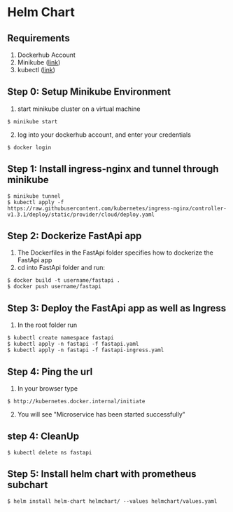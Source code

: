 # Helm Chart

## Requirements
1. Dockerhub Account
2. Minikube ([link](https://minikube.sigs.k8s.io/docs/start/))
3. kubectl ([link](https://kubernetes.io/docs/tasks/tools/install-kubectl-windows/))

## Step 0: Setup Minikube Environment
1. start minikube cluster on a virtual machine
```console
$ minikube start
```
2. log into your dockerhub account, and enter your credentials
```console 
$ docker login
```
## Step 1: Install ingress-nginx and tunnel through minikube
```Console
$ minikube tunnel
$ kubectl apply -f https://raw.githubusercontent.com/kubernetes/ingress-nginx/controller-v1.3.1/deploy/static/provider/cloud/deploy.yaml
```
## Step 2: Dockerize FastApi app
1. The Dockerfiles in the FastApi folder specifies how to dockerize the FastApi app
2. cd into FastApi folder and run:
```Console
$ docker build -t username/fastapi .
$ docker push username/fastapi
```
## Step 3: Deploy the FastApi app as well as Ingress
1. In the root folder run
```Console
$ kubectl create namespace fastapi
$ kubectl apply -n fastapi -f fastapi.yaml
$ kubectl apply -n fastapi -f fastapi-ingress.yaml
```
## Step 4: Ping the url
1. In your browser type
```Console
$ http://kubernetes.docker.internal/initiate
```
2. You will see "Microservice has been started successfully"

## step 4: CleanUp
```Console
$ kubectl delete ns fastapi
```
## Step 5: Install helm chart with prometheus subchart
```console
$ helm install helm-chart helmchart/ --values helmchart/values.yaml
